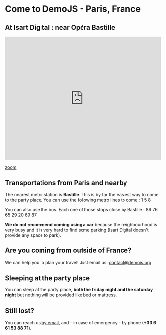 
# Come to DemoJS - Paris, France

## At Isart Digital : near Opéra Bastille
<iframe style="width:100%; height:400px" frameborder="0" scrolling="no" marginheight="0" marginwidth="0" src="http://maps.google.fr/maps?f=q&amp;source=s_q&amp;hl=fr&amp;geocode=&amp;q=ISART+DIGITAL,+Rue+de+la+Roquette,+Paris&amp;aq=0&amp;sll=46.75984,1.738281&amp;sspn=10.178118,19.204102&amp;ie=UTF8&amp;hq=ISART+DIGITAL,&amp;hnear=Rue+de+la+Roquette,+75011+Paris&amp;ll=48.856386,2.370901&amp;spn=0.013553,0.027466&amp;z=15&amp;iwloc=A&amp;output=embed"></iframe>

<a href="http://maps.google.fr/maps?f=q&amp;source=embed&amp;hl=fr&amp;geocode=&amp;q=ISART+DIGITAL,+Rue+de+la+Roquette,+Paris&amp;aq=0&amp;sll=46.75984,1.738281&amp;sspn=10.178118,19.204102&amp;ie=UTF8&amp;hq=ISART+DIGITAL,&amp;hnear=Rue+de+la+Roquette,+75011+Paris&amp;t=h&amp;ll=48.856386,2.370901&amp;spn=0.013553,0.027466&amp;z=15&amp;iwloc=A">zoom</a>

## Transportations from Paris and nearby

The nearest metro station is <strong>Bastille</strong>. This is by far the easiest way to come to the party place. You can use the following metro lines to come : <span class="metro m1">1</span> <span class="metro m5">5</span> <span class="metro m8">8</span>

You can also use the bus. Each one of those stops close by Bastille : <span class="bus b86">86</span> <span class="bus b76">76</span> <span class="bus b65">65</span> <span class="bus b29">29</span> <span class="bus b20">20</span> <span class="bus b69">69</span> <span class="bus b87">87</span> 

**We do not recommend coming using a car** because the neighbourhood is very busy and it is very hard to find some parking (Isart Digital doesn't provide any space to park).

## Are you coming from outside of France?
We can help you to plan your travel! Just email us: <a href="mailto:contact@demojs.org" target="_blank">contact@demojs.org</a>

## Sleeping at the party place
You can sleep at the party place, <strong>both the friday night and the saturday night</strong> but nothing will be provided like bed or mattress.

## Still lost?
You can reach us [by email](mailto:contact@demojs.org), and - in case of emergency - by phone (<strong>+33 6 61 53 88 71</strong>).</p>
